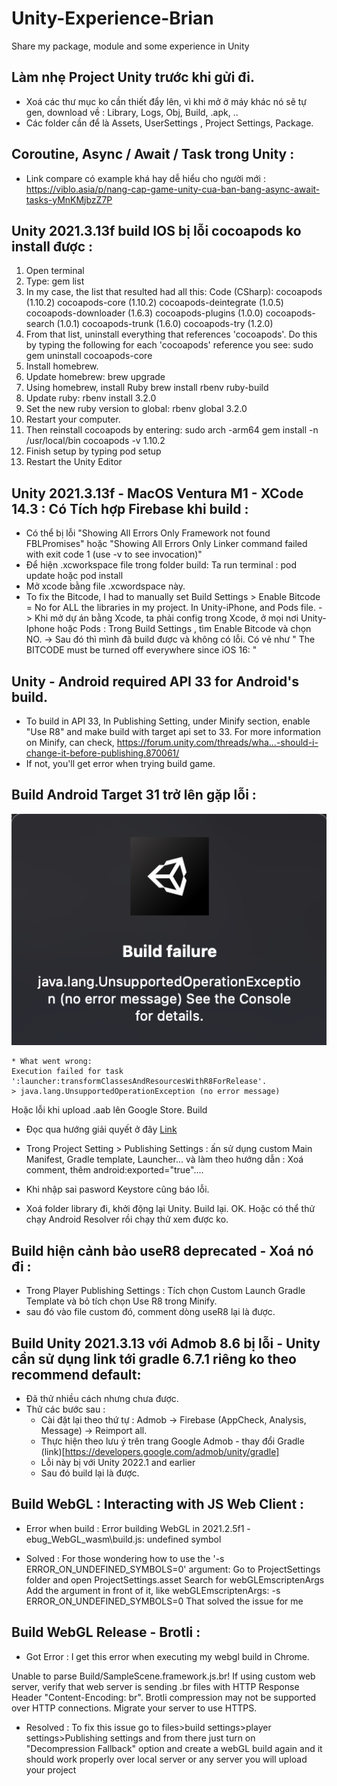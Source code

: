 # Unity-Experience-Brian
Share my package, module and some experience in Unity

## Làm nhẹ Project Unity trước khi gửi đi. 
- Xoá các thư mục ko cần thiết đẩy lên, vì khi mở ở máy khác nó sẽ tự gen, download về : Library, Logs, Obj, Build, .apk, ..
- Các folder cần để là Assets, UserSettings , Project Settings, Package.

## Coroutine, Async / Await / Task trong Unity : 
- Link compare có example khá hay dễ hiểu cho người mới : https://viblo.asia/p/nang-cap-game-unity-cua-ban-bang-async-await-tasks-yMnKMjbzZ7P

## Unity 2021.3.13f build IOS bị lỗi cocoapods ko install được : 
1. Open terminal
2. Type: gem list
3. In my case, the list that resulted had all this:
Code (CSharp):
cocoapods (1.10.2)
cocoapods-core (1.10.2)
cocoapods-deintegrate (1.0.5)
cocoapods-downloader (1.6.3)
cocoapods-plugins (1.0.0)
cocoapods-search (1.0.1)
cocoapods-trunk (1.6.0)
cocoapods-try (1.2.0)
4. From that list, uninstall everything that references 'cocoapods'. Do this by typing the following for each 'cocoapods' reference you see: sudo gem uninstall cocoapods-core
5. Install homebrew.
6. Update homebrew: brew upgrade
7. Using homebrew, install Ruby brew install rbenv ruby-build
8. Update ruby: rbenv install 3.2.0
9. Set the new ruby version to global: rbenv global 3.2.0
10. Restart your computer.
11. Then reinstall cocoapods by entering: sudo arch -arm64 gem install -n /usr/local/bin cocoapods -v 1.10.2
12. Finish setup by typing pod setup
13. Restart the Unity Editor

## Unity 2021.3.13f - MacOS Ventura M1 - XCode 14.3 : Có Tích hợp Firebase khi build : 
- Có thể bị lỗi "Showing All Errors Only
Framework not found FBLPromises" hoặc "Showing All Errors Only
Linker command failed with exit code 1 (use -v to see invocation)"
- Để hiện .xcworkspace file trong folder build: Ta run terminal : pod update  hoặc pod install 
- Mở xcode bằng file .xcwordspace này. 
- To fix the Bitcode, I had to manually set Build Settings > Enable Bitcode = No for ALL the libraries in my project. In Unity-iPhone, and Pods file.
-> Khi mở dự án bằng Xcode, ta phải config trong Xcode, ở mọi nơi Unity-Iphone hoặc Pods : Trong Build Settings , tìm Enable Bitcode và chọn NO. 
-> Sau đó thì mình đã build được và không có lỗi. 
Có vẻ như " The BITCODE must be turned off everywhere since iOS 16: " 

## Unity - Android required API 33 for Android's build. 
- To build in API 33, In Publishing Setting, under Minify section, enable "Use R8" and make build with target api set to 33. For more information on Minify, can check, https://forum.unity.com/threads/wha...-should-i-change-it-before-publishing.870061/
- If not, you'll get error when trying build game. 

## Build Android Target 31 trở lên gặp lỗi : 
![Alt text](image-error-build-publish-1.png)
```
* What went wrong:
Execution failed for task ':launcher:transformClassesAndResourcesWithR8ForRelease'.
> java.lang.UnsupportedOperationException (no error message)
```
Hoặc lỗi khi upload .aab lên Google Store. Build
- Đọc qua hướng giải quyết ở đây [Link](https://developers.google.com/ar/develop/unity-arf/android-12-build#workaround)
- Trong Project Setting > Publishing Settings : ấn sử dụng custom Main Manifest, Gradle template, Launcher... và làm theo hướng dẫn : 
Xoá comment, thêm android:exported="true"....
- Khi nhập sai pasword Keystore cũng báo lỗi. 

- Xoá folder library đi, khởi động lại Unity. Build lại. OK. Hoặc có thể thử chạy Android Resolver rồi chạy thử xem được ko. 

## Build hiện cảnh bảo useR8 deprecated - Xoá nó đi : 
- Trong Player Publishing Settings : Tích chọn Custom Launch Gradle Template và bỏ tích chọn Use R8 trong Minify. 
- sau đó vào file custom đó, comment dòng useR8 lại là được. 


## Build Unity 2021.3.13 với Admob 8.6 bị lỗi - Unity cần sử dụng link tới gradle 6.7.1 riêng ko theo recommend default: 
- Đã thử nhiều cách nhưng chưa được. 
- Thử các bước sau : 
    + Cài đặt lại theo thứ tự : Admob -> Firebase (AppCheck, Analysis, Message) -> Reimport all. 
    + Thực hiện theo lưu ý trên trang Google Admob - thay đổi Gradle (link)[https://developers.google.com/admob/unity/gradle]
    + Lỗi này bị với Unity 2022.1 and earlier
    + Sau đó build lại là được. 

## Build WebGL : Interacting with JS Web Client : 
- Error when build : Error building WebGL in 2021.2.5f1 - ebug_WebGL_wasm\build.js: undefined symbol

- Solved : 
For those wondering how to use the '-s ERROR_ON_UNDEFINED_SYMBOLS=0' argument:
Go to ProjectSettings folder and open ProjectSettings.asset
Search for webGLEmscriptenArgs
Add the argument in front of it, like webGLEmscriptenArgs: -s ERROR_ON_UNDEFINED_SYMBOLS=0
That solved the issue for me


## Build WebGL Release - Brotli : 
- Got Error : I get this error when executing my webgl build in Chrome.

Unable to parse Build/SampleScene.framework.js.br!
If using custom web server, verify that web server is sending .br files with HTTP Response Header "Content-Encoding: br". Brotli compression may not be supported over HTTP connections. Migrate your server to use HTTPS.

- Resolved : 
To fix this issue go to files>build settings>player settings>Publishing settings and from there just turn on "Decompression Fallback" option and create a webGL build again and it should work properly over local server or any server you will upload your project